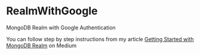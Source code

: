 # RealmWithGoogle
MongoDB Realm with Google Authentication

You can follow step by step instructions from my article [Getting Started with MongoDB Realm](https://medium.com/realm/getting-started-with-mongodb-realm-and-implementing-google-authentication-to-your-android-app-9cc3dedd4e9f?source=friends_link&sk=b48e9fc24d025381c86d5eab91616541) on Medium 

